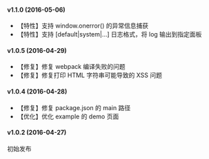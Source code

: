 #### v1.1.0 (2016-05-06)

- 【特性】支持 window.onerror() 的异常信息捕获
- 【特性】支持 [default|system|...] 日志格式，将 log 输出到指定面板


#### v1.0.5 (2016-04-29)

- 【修复】修复 webpack 编译失败的问题
- 【修复】修复打印 HTML 字符串可能导致的 XSS 问题


#### v1.0.4 (2016-04-28)

- 【修复】修复 package.json 的 main 路径
- 【优化】优化 example 的 demo 页面


#### v1.0.2 (2016-04-27)

初始发布